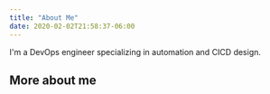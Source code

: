 ```yaml
---
title: "About Me"
date: 2020-02-02T21:58:37-06:00
---
```


I'm a DevOps engineer specializing in automation and CICD design.

## More about me
